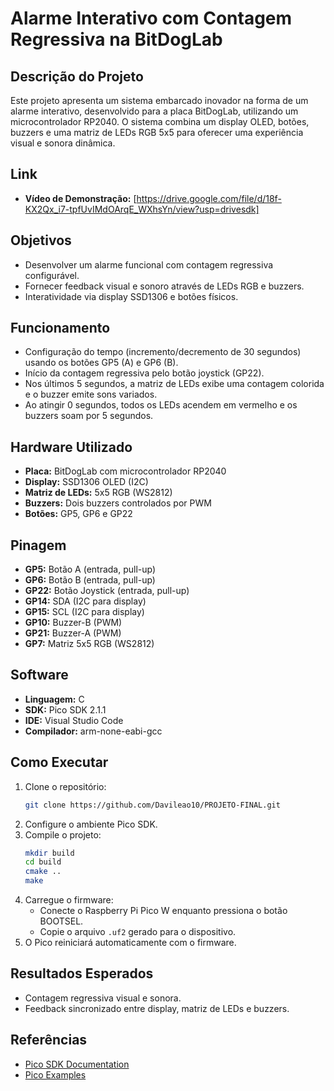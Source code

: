 # Alarme Interativo com Contagem Regressiva na BitDogLab

## Descrição do Projeto
Este projeto apresenta um sistema embarcado inovador na forma de um alarme interativo, desenvolvido para a placa BitDogLab, utilizando um microcontrolador RP2040. O sistema combina um display OLED, botões, buzzers e uma matriz de LEDs RGB 5x5 para oferecer uma experiência visual e sonora dinâmica.

## Link
- **Vídeo de Demonstração:** [https://drive.google.com/file/d/18f-KX2Qx_i7-tpfUvIMdOArqE_WXhsYn/view?usp=drivesdk]

## Objetivos
- Desenvolver um alarme funcional com contagem regressiva configurável.
- Fornecer feedback visual e sonoro através de LEDs RGB e buzzers.
- Interatividade via display SSD1306 e botões físicos.

## Funcionamento
- Configuração do tempo (incremento/decremento de 30 segundos) usando os botões GP5 (A) e GP6 (B).
- Início da contagem regressiva pelo botão joystick (GP22).
- Nos últimos 5 segundos, a matriz de LEDs exibe uma contagem colorida e o buzzer emite sons variados.
- Ao atingir 0 segundos, todos os LEDs acendem em vermelho e os buzzers soam por 5 segundos.

## Hardware Utilizado
- **Placa:** BitDogLab com microcontrolador RP2040
- **Display:** SSD1306 OLED (I2C)
- **Matriz de LEDs:** 5x5 RGB (WS2812)
- **Buzzers:** Dois buzzers controlados por PWM
- **Botões:** GP5, GP6 e GP22

## Pinagem
- **GP5:** Botão A (entrada, pull-up)
- **GP6:** Botão B (entrada, pull-up)
- **GP22:** Botão Joystick (entrada, pull-up)
- **GP14:** SDA (I2C para display)
- **GP15:** SCL (I2C para display)
- **GP10:** Buzzer-B (PWM)
- **GP21:** Buzzer-A (PWM)
- **GP7:** Matriz 5x5 RGB (WS2812)

## Software
- **Linguagem:** C
- **SDK:** Pico SDK 2.1.1
- **IDE:** Visual Studio Code
- **Compilador:** arm-none-eabi-gcc

## Como Executar
1. Clone o repositório:
    ```bash
    git clone https://github.com/Davileao10/PROJETO-FINAL.git
    ```
2. Configure o ambiente Pico SDK.
3. Compile o projeto:
    ```bash
    mkdir build
    cd build
    cmake ..
    make
    ```
4. Carregue o firmware:
    - Conecte o Raspberry Pi Pico W enquanto pressiona o botão BOOTSEL.
    - Copie o arquivo `.uf2` gerado para o dispositivo.
5. O Pico reiniciará automaticamente com o firmware.

## Resultados Esperados
- Contagem regressiva visual e sonora.
- Feedback sincronizado entre display, matriz de LEDs e buzzers.

## Referências
- [Pico SDK Documentation](https://pico-sdk.readthedocs.io)
- [Pico Examples](https://github.com/raspberrypi/pico-examples)

